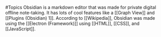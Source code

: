 #Topics 
Obsidian is a markdown editor that was made for private digital offline note-taking. 
It has lots of cool features like a [[Graph View]] and [[Plugins (Obsidian) 1]].
According to [[Wikipedia]], Obsidian was made using the [[Electron (Framework)]] using [[HTML]], [[CSS]], and [[JavaScript]].